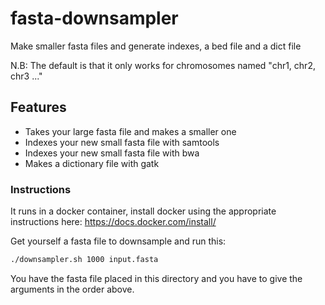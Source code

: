 # fasta-downsampler
Make smaller fasta files and generate indexes, a bed file and a dict file

N.B: The default is that it only works for chromosomes named "chr1, chr2, chr3 ..."

## Features
* Takes your large fasta file and makes a smaller one
* Indexes your new small fasta file with samtools
* Indexes your new small fasta file with bwa
* Makes a dictionary file with gatk 

### Instructions
It runs in a docker container, install docker using the appropriate instructions here: https://docs.docker.com/install/  

Get yourself a fasta file to downsample and run this:
```bash
./downsampler.sh 1000 input.fasta
```
You have the fasta file placed in this directory and you have to give the arguments in the order above.
